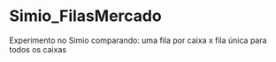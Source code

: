 # Simio_FilasMercado
Experimento no Simio comparando: uma fila por caixa x fila única para todos os caixas
